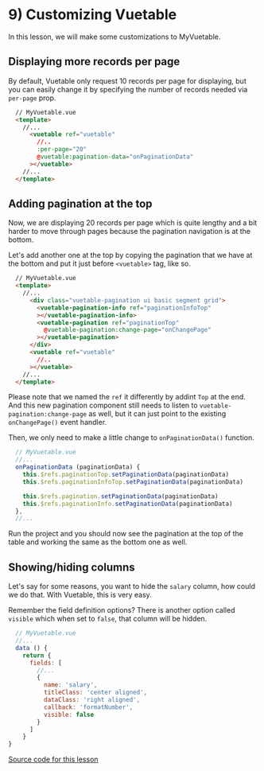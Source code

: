 # 9) Customizing Vuetable

In this lesson, we will make some customizations to MyVuetable. 

## Displaying more records per page

By default, Vuetable only request 10 records per page for displaying, but you can easily change it by specifying the number of records needed via `per-page` prop.

```html
  // MyVuetable.vue
  <template>
    //...
      <vuetable ref="vuetable"
        //..
        :per-page="20"
        @vuetable:pagination-data="onPaginationData"
      ></vuetable>
    //...
  </template>
```

## Adding pagination at the top

Now, we are displaying 20 records per page which is quite lengthy and a bit harder to move through pages because the pagination navigation is at the bottom.

Let's add another one at the top by copying the pagination that we have at the bottom and put it just before `<vuetable>` tag, like so.

```html
  // MyVuetable.vue
  <template>
    //...
      <div class="vuetable-pagination ui basic segment grid">
        <vuetable-pagination-info ref="paginationInfoTop"
        ></vuetable-pagination-info>
        <vuetable-pagination ref="paginationTop"
          @vuetable-pagination:change-page="onChangePage"
        ></vuetable-pagination>
      </div>
      <vuetable ref="vuetable"
        //..
      ></vuetable>
    //...
  </template>
```

Please note that we named the `ref` it differently by addint `Top` at the end. And this new pagination component still needs to listen to `vuetable-pagination:change-page` as well, but it can just point to the existing `onChangePage()` event handler.

Then, we only need to make a little change to `onPaginationData()` function.
```javascript
  // MyVuetable.vue
  //...
  onPaginationData (paginationData) {
    this.$refs.paginationTop.setPaginationData(paginationData)
    this.$refs.paginationInfoTop.setPaginationData(paginationData)

    this.$refs.pagination.setPaginationData(paginationData)
    this.$refs.paginationInfo.setPaginationData(paginationData)
  },
  //...    
```

Run the project and you should now see the pagination at the top of the table and working the same as the bottom one as well.

## Showing/hiding columns

Let's say for some reasons, you want to hide the `salary` column, how could we do that. With Vuetable, this is very easy. 

Remember the field definition options? There is another option called `visible` which when set to `false`, that column will be hidden.
```javascript
  // MyVuetable.vue
  //...
  data () {
    return {
      fields: [
        //...
        {
          name: 'salary',
          titleClass: 'center aligned',
          dataClass: 'right aligned',
          callback: 'formatNumber',
          visible: false
        }
      ]
    }
}
```

[Source code for this lesson](https://github.com/ratiw/vuetable-2-tutorial/tree/lesson-9)
